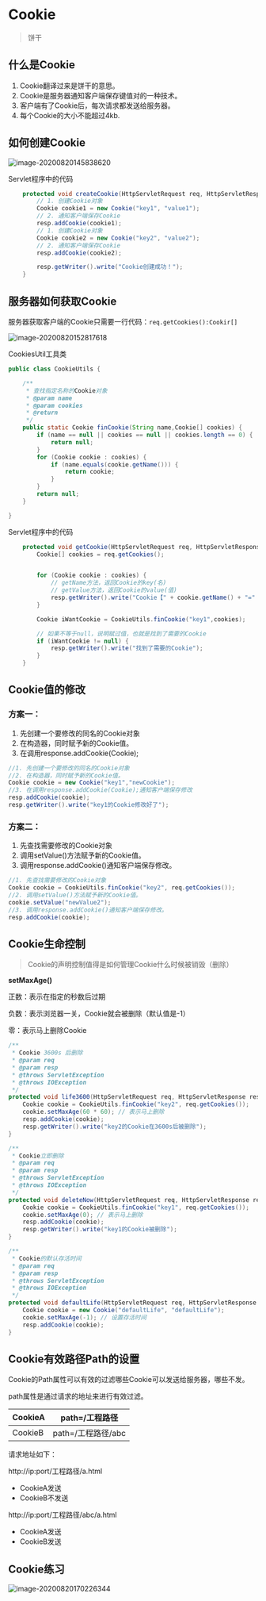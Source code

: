 # Cookie

> 饼干

## 什么是Cookie

1. Cookie翻译过来是饼干的意思。
2. Cookie是服务器通知客户端保存键值对的一种技术。
3. 客户端有了Cookie后，每次请求都发送给服务器。
4. 每个Cookie的大小不能超过4kb.

## 如何创建Cookie

![image-20200820145838620](Cookie&&Session.assets\image-20200820145838620.png)

Servlet程序中的代码

```java
    protected void createCookie(HttpServletRequest req, HttpServletResponse resp) throws ServletException, IOException {
        // 1. 创建Cookie对象
        Cookie cookie1 = new Cookie("key1", "value1");
        // 2. 通知客户端保存Cookie
        resp.addCookie(cookie1);
        // 1. 创建Cookie对象
        Cookie cookie2 = new Cookie("key2", "value2");
        // 2. 通知客户端保存Cookie
        resp.addCookie(cookie2);

        resp.getWriter().write("Cookie创建成功！");
    }
```

## 服务器如何获取Cookie

服务器获取客户端的Cookie只需要一行代码：`req.getCookies():Cookir[]`

![image-20200820152817618](Cookie&&Session.assets/image-20200820152817618.png)

CookiesUtil工具类

```java
public class CookieUtils {

    /**
     * 查找指定名称的Cookie对象
     * @param name
     * @param cookies
     * @return
     */
    public static Cookie finCookie(String name,Cookie[] cookies) {
        if (name == null || cookies == null || cookies.length == 0) {
            return null;
        }
        for (Cookie cookie : cookies) {
            if (name.equals(cookie.getName())) {
                return cookie;
            }
        }
        return null;
    }

}
```

Servlet程序中的代码

```java
    protected void getCookie(HttpServletRequest req, HttpServletResponse resp) throws ServletException, IOException {
        Cookie[] cookies = req.getCookies();


        for (Cookie cookie : cookies) {
            // getName方法，返回Cookie的key(名)
            // getValue方法，返回Cookie的value(值)
            resp.getWriter().write("Cookie【" + cookie.getName() + "=" + cookie.getValue() + "】<br/>");
        }

        Cookie iWantCookie = CookieUtils.finCookie("key1",cookies);

        // 如果不等于null，说明赋过值，也就是找到了需要的Cookie
        if (iWantCookie != null) {
            resp.getWriter().write("找到了需要的Cookie");
        }
    }
```

## Cookie值的修改

### 方案一：

1. 先创建一个要修改的同名的Cookie对象
2. 在构造器，同时赋予新的Cookie值。
3. 在调用response.addCookie(Cookie);

```java
//1. 先创建一个要修改的同名的Cookie对象
//2. 在构造器，同时赋予新的Cookie值。
Cookie cookie = new Cookie("key1","newCookie");
//3. 在调用response.addCookie(Cookie);通知客户端保存修改
resp.addCookie(cookie);
resp.getWriter().write("key1的Cookie修改好了");
```

### 方案二：

1. 先查找需要修改的Cookie对象
2. 调用setValue()方法赋予新的Cookie值。
3. 调用response.addCookie()通知客户端保存修改。

```java
//1. 先查找需要修改的Cookie对象
Cookie cookie = CookieUtils.finCookie("key2", req.getCookies());
//2. 调用setValue()方法赋予新的Cookie值。
cookie.setValue("newValue2");
//3. 调用response.addCookie()通知客户端保存修改。
resp.addCookie(cookie);
```

## Cookie生命控制

> Cookie的声明控制值得是如何管理Cookie什么时候被销毁（删除）

**setMaxAge()**

正数：表示在指定的秒数后过期

负数：表示浏览器一关，Cookie就会被删除（默认值是-1）

零：表示马上删除Cookie

```java
/**
 * Cookie 3600s 后删除
 * @param req
 * @param resp
 * @throws ServletException
 * @throws IOException
 */
protected void life3600(HttpServletRequest req, HttpServletResponse resp) throws ServletException, IOException {
    Cookie cookie = CookieUtils.finCookie("key2", req.getCookies());
    cookie.setMaxAge(60 * 60); // 表示马上删除
    resp.addCookie(cookie);
    resp.getWriter().write("key2的Cookie在3600s后被删除");
}

/**
 * Cookie立即删除
 * @param req
 * @param resp
 * @throws ServletException
 * @throws IOException
 */
protected void deleteNow(HttpServletRequest req, HttpServletResponse resp) throws ServletException, IOException {
    Cookie cookie = CookieUtils.finCookie("key1", req.getCookies());
    cookie.setMaxAge(0); // 表示马上删除
    resp.addCookie(cookie);
    resp.getWriter().write("key1的Cookie被删除");
}

/**
 * Cookie的默认存活时间
 * @param req
 * @param resp
 * @throws ServletException
 * @throws IOException
 */
protected void defaultLife(HttpServletRequest req, HttpServletResponse resp) throws ServletException, IOException {
    Cookie cookie = new Cookie("defaultLife", "defaultLife");
    cookie.setMaxAge(-1); // 设置存活时间
    resp.addCookie(cookie);
}
```

## Cookie有效路径Path的设置

Cookie的Path属性可以有效的过滤哪些Cookie可以发送给服务器，哪些不发。

path属性是通过请求的地址来进行有效过滤。

| CookieA | path=/工程路径     |
| ------- | ------------------ |
| CookieB | path=/工程路径/abc |

请求地址如下：

http://ip:port/工程路径/a.html

+ CookieA发送
+ CookieB不发送

http://ip:port/工程路径/abc/a.html

+ CookieA发送
+ CookieB发送

## Cookie练习

![image-20200820170226344](Cookie&&Session.assets/image-20200820170226344.png)